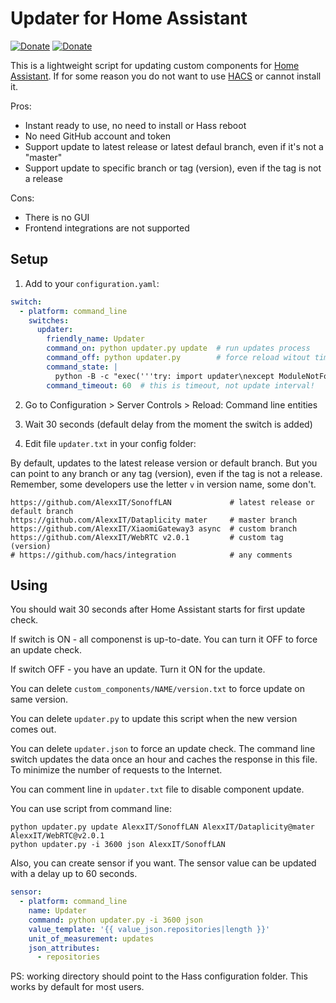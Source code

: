 # Updater for Home Assistant

[![Donate](https://img.shields.io/badge/donate-Coffee-yellow.svg)](https://www.buymeacoffee.com/AlexxIT)
[![Donate](https://img.shields.io/badge/donate-Yandex-red.svg)](https://money.yandex.ru/to/41001428278477)

This is a lightweight script for updating custom components for [Home Assistant](https://www.home-assistant.io/). If for some reason you do not want to use [HACS](https://hacs.xyz/) or cannot install it.

Pros:

- Instant ready to use, no need to install or Hass reboot
- No need GitHub account and token
- Support update to latest release or latest defaul branch, even if it's not a "master"
- Support update to specific branch or tag (version), even if the tag is not a release

Cons:

- There is no GUI
- Frontend integrations are not supported

## Setup

1. Add to your `configuration.yaml`:

```yaml
switch:
  - platform: command_line
    switches:
      updater:
        friendly_name: Updater
        command_on: python updater.py update  # run updates process
        command_off: python updater.py        # force reload witout timeout
        command_state: |
          python -B -c "exec('''try: import updater\nexcept ModuleNotFoundError: from urllib.request import urlretrieve; urlretrieve('https://raw.github.com/AlexxIT/Updater/master/updater.py', 'updater.py'); import updater'''); updater.run(interval=3600)"
        command_timeout: 60  # this is timeout, not update interval!
```

2. Go to Configuration > Server Controls > Reload: Command line entities

3. Wait 30 seconds (default delay from the moment the switch is added)

4. Edit file `updater.txt` in your config folder:

By default, updates to the latest release version or default branch. But you can point to any branch or any tag (version), even if the tag is not a release. Remember, some developers use the letter `v` in version name, some don't.

```
https://github.com/AlexxIT/SonoffLAN             # latest release or default branch
https://github.com/AlexxIT/Dataplicity mater     # master branch
https://github.com/AlexxIT/XiaomiGateway3 async  # custom branch
https://github.com/AlexxIT/WebRTC v2.0.1         # custom tag (version)
# https://github.com/hacs/integration            # any comments
```

## Using

You should wait 30 seconds after Home Assistant starts for first update check.

If switch is ON - all componenst is up-to-date. You can turn it OFF to force an update check.

If switch OFF - you have an update. Turn it ON for the update.

You can delete `custom_components/NAME/version.txt` to force update on same version.

You can delete `updater.py` to update this script when the new version comes out.

You can delete `updater.json` to force an update check. The command line switch updates the data once an hour and caches the response in this file. To minimize the number of requests to the Internet.

You can comment line in `updater.txt` file to disable component update.

You can use script from command line:

```shell
python updater.py update AlexxIT/SonoffLAN AlexxIT/Dataplicity@mater AlexxIT/WebRTC@v2.0.1
python updater.py -i 3600 json AlexxIT/SonoffLAN
```

Also, you can create sensor if you want. The sensor value can be updated with a delay up to 60 seconds.

```yaml
sensor:
  - platform: command_line
    name: Updater
    command: python updater.py -i 3600 json
    value_template: '{{ value_json.repositories|length }}'
    unit_of_measurement: updates
    json_attributes:
      - repositories
```

PS: working directory should point to the Hass configuration folder. This works by default for most users.
